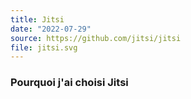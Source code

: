 ```yaml
---
title: Jitsi
date: "2022-07-29"
source: https://github.com/jitsi/jitsi
file: jitsi.svg
---
```

### Pourquoi j'ai choisi Jitsi